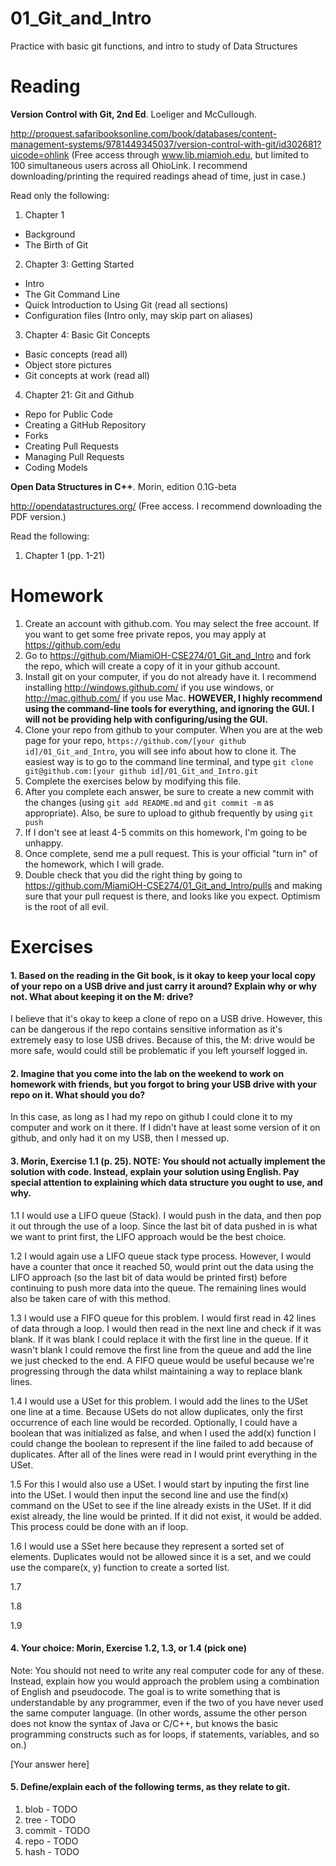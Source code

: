 01_Git_and_Intro
================

Practice with basic git functions, and intro to study of Data Structures

Reading
=======

**Version Control with Git, 2nd Ed**. Loeliger and McCullough. 

http://proquest.safaribooksonline.com/book/databases/content-management-systems/9781449345037/version-control-with-git/id302681?uicode=ohlink (Free access through www.lib.miamioh.edu, but limited to 100 simultaneous users across all OhioLink. I recommend downloading/printing the required readings ahead of time, just in case.)

Read only the following:

1. Chapter 1
  * Background
  * The Birth of Git
2. Chapter 3: Getting Started
  * Intro
  * The Git Command Line
  * Quick Introduction to Using Git (read all sections)
  * Configuration files (Intro only, may skip part on aliases)
3. Chapter 4: Basic Git Concepts
  * Basic concepts (read all)
  * Object store pictures
  * Git concepts at work (read all)
4. Chapter 21: Git and Github
  * Repo for Public Code
  * Creating a GitHub Repository
  * Forks
  * Creating Pull Requests
  * Managing Pull Requests
  * Coding Models

**Open Data Structures in C++**. Morin, edition 0.1G-beta

http://opendatastructures.org/ (Free access. I recommend downloading the PDF version.)

Read the following:

1. Chapter 1 (pp. 1-21)

Homework
========

1. Create an account with github.com. You may select the free account. If you want to get some free private repos, you may apply at https://github.com/edu
2. Go to https://github.com/MiamiOH-CSE274/01_Git_and_Intro and fork the repo, which will create a copy of it in your github account.
3. Install git on your computer, if you do not already have it. I recommend installing http://windows.github.com/ if you use windows, or http://mac.github.com/ if you use Mac. **HOWEVER, I highly recommend using the command-line tools for everything, and ignoring the GUI. I will not be providing help with configuring/using the GUI.**
4. Clone your repo from github to your computer. When you are at the web page for your repo, `https://github.com/[your github id]/01_Git_and_Intro`, you will see info about how to clone it. The easiest way is to go to the command line terminal, and type `git clone git@github.com:[your github id]/01_Git_and_Intro.git`
6. Complete the exercises below by modifying this file.
7. After you complete each answer, be sure to create a new commit with the changes (using `git add README.md` and `git commit -m` as appropriate). Also, be sure to upload to github frequently by using `git push`
8. If I don't see at least 4-5 commits on this homework, I'm going to be unhappy.
9. Once complete, send me a pull request. This is your official "turn in" of the homework, which I will grade.
10. Double check that you did the right thing by going to https://github.com/MiamiOH-CSE274/01_Git_and_Intro/pulls and making sure that your pull request is there, and looks like you expect. Optimism is the root of all evil.

Exercises
=========

#### 1. Based on the reading in the Git book, is it okay to keep your local copy of your repo on a USB drive and just carry it around? Explain why or why not. What about keeping it on the M: drive?

I believe that it's okay to keep a clone of repo on a USB drive. However, this can be dangerous if the repo contains sensitive information as it's extremely easy to lose USB drives. Because of this, the M: drive would be more safe, would could still be problematic if you left yourself logged in. 

#### 2. Imagine that you come into the lab on the weekend to work on homework with friends, but you forgot to bring your USB drive with your repo on it. What should you do?

In this case, as long as I had my repo on github I could clone it to my computer and work on it there. If I didn't have at least some version of it on github, and only had it on my USB, then I messed up. 

#### 3. Morin, Exercise 1.1 (p. 25). NOTE: You should not actually implement the solution with code. Instead, explain your solution using English. Pay special attention to explaining which data structure you ought to use, and why.

1.1 I would use a LIFO queue (Stack). I would push in the data, and then pop it out through the use of a loop. Since the last bit of data pushed in is what we want to print first, the LIFO approach would be the best choice.  

1.2 I would again use a LIFO queue stack type process. However, I would have a counter that once it reached 50, would print out the data using the LIFO approach (so the last bit of data would be printed first) before continuing to push more data into the queue. The remaining lines would also be taken care of with this method. 

1.3 I would use a FIFO queue for this problem. I would first read in 42 lines of data through a loop. I would then read in the next line and check if it was blank. If it was blank I could replace it with the first line in the queue. If it wasn't blank I could remove the first line from the queue and add the line we just checked to the end. A FIFO queue would be useful because we're progressing through the data whilst maintaining a way to replace blank lines. 

1.4 I would use a USet for this problem. I would add the lines to the USet one line at a time. Because USets do not allow duplicates, only the first occurrence of each line would be recorded. Optionally, I could have a boolean that was initialized as false, and when I used the add(x) function I could change the boolean to represent if the line failed to add because of duplicates. After all of the lines were read in I would print everything in the USet.

1.5 For this I would also use a USet. I would start by inputing the first line into the USet. I would then input the second line and use the find(x) command on the USet to see if the line already exists in the USet. If it did exist already, the line would be printed. If it did not exist, it would be added. This process could be done with an if loop. 

1.6 I would use a SSet here because they represent a sorted set of elements. Duplicates would not be allowed since it is a set, and we could use the compare(x, y) function to create a sorted list. 

1.7 

1.8

1.9

#### 4. Your choice: Morin, Exercise 1.2, 1.3, or 1.4 (pick one)

Note: You should not need to write any real computer code for any of these. Instead, explain how you would approach the problem using a combination of English and pseudocode. The goal is to write something that is understandable by any programmer, even if the two of you have never used the same computer language. (In other words, assume the other person does not know the syntax of Java or C/C++, but knows the basic programming constructs such as for loops, if statements, variables, and so on.)

[Your answer here]

#### 5. Define/explain each of the following terms, as they relate to git.

1. blob - TODO
2. tree - TODO
3. commit - TODO
4. repo - TODO
5. hash - TODO
